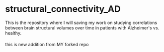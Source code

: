 # structural_connectivity_AD

This is the repository where I will saving my work on studying correlations between brain structural volumes over time in patients with Alzheimer's vs. healthy.

####
this is new addition from MY forked repo
####
